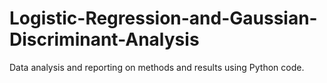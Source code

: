 # Logistic-Regression-and-Gaussian-Discriminant-Analysis
Data analysis and reporting on methods and results using Python code.

